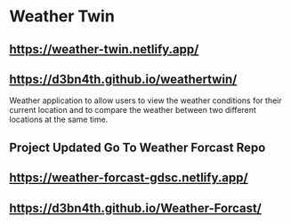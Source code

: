 # Weather Twin
## https://weather-twin.netlify.app/
## https://d3bn4th.github.io/weathertwin/
Weather application to allow users to view the weather conditions for their current location and to compare the weather between two different locations at the same time.


## Project Updated Go To  Weather Forcast Repo

## https://weather-forcast-gdsc.netlify.app/
## https://d3bn4th.github.io/Weather-Forcast/
